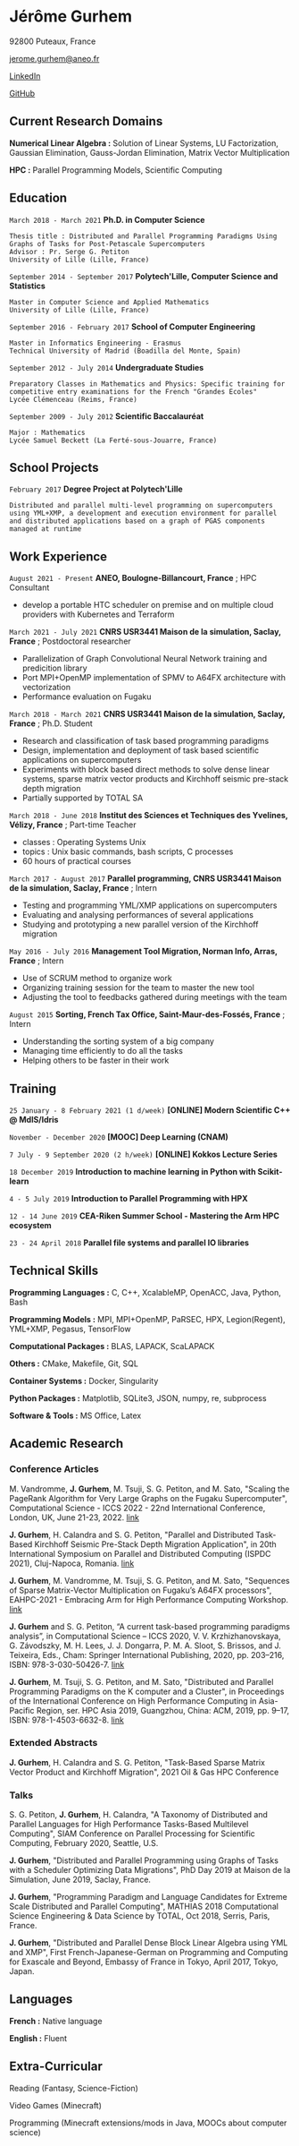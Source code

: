 # Jérôme Gurhem

92800 Puteaux, France

jerome.gurhem@aneo.fr

[LinkedIn](https://www.linkedin.com/in/j%C3%A9r%C3%B4me-gurhem-2485a7ba/)

[GitHub](https://github.com/jgurhem)


<div id="doublecolumn">

## Current Research Domains

__Numerical Linear Algebra :__ Solution of Linear Systems, LU Factorization, Gaussian Elimination, Gauss-Jordan Elimination, Matrix Vector Multiplication

__HPC :__ Parallel Programming Models, Scientific Computing

## Education

`March 2018 - March 2021`
__Ph.D. in Computer Science__
```
Thesis title : Distributed and Parallel Programming Paradigms Using Graphs of Tasks for Post-Petascale Supercomputers
Advisor : Pr. Serge G. Petiton
University of Lille (Lille, France)
```

`September 2014 - September 2017`
__Polytech'Lille, Computer Science and Statistics__
```
Master in Computer Science and Applied Mathematics
University of Lille (Lille, France)
```

`September 2016 - February 2017`
__School of Computer Engineering__
```
Master in Informatics Engineering - Erasmus
Technical University of Madrid (Boadilla del Monte, Spain)
```

`September 2012 - July 2014`
__Undergraduate Studies__
```
Preparatory Classes in Mathematics and Physics: Specific training for competitive entry examinations for the French "Grandes Ecoles"
Lycée Clémenceau (Reims, France)
```

`September 2009 - July 2012`
__Scientific Baccalauréat__
```
Major : Mathematics
Lycée Samuel Beckett (La Ferté-sous-Jouarre, France)
```

## School Projects

`February 2017`
__Degree Project at Polytech'Lille__
```
Distributed and parallel multi-level programming on supercomputers using YML+XMP, a development and execution environment for parallel and distributed applications based on a graph of PGAS components managed at runtime
```

## Work Experience

`August 2021 - Present`
__ANEO, Boulogne-Billancourt, France__
;
HPC Consultant
- develop a portable HTC scheduler on premise and on multiple cloud providers with Kubernetes and Terraform

`March 2021 - July 2021`
__CNRS USR3441 Maison de la simulation, Saclay, France__
;
Postdoctoral researcher
- Parallelization of Graph Convolutional Neural Network training and predicition library
- Port MPI+OpenMP implementation of SPMV to A64FX architecture with vectorization
- Performance evaluation on Fugaku

`March 2018 - March 2021`
__CNRS USR3441 Maison de la simulation, Saclay, France__
;
Ph.D. Student
- Research and classification of task based programming paradigms
- Design, implementation and deployment of task based scientific applications on supercomputers
- Experiments with block based direct methods to solve dense linear systems, sparse matrix vector products and Kirchhoff seismic pre-stack depth migration
- Partially supported by TOTAL SA

`March 2018 - June 2018`
__Institut des Sciences et Techniques des Yvelines, Vélizy, France__
;
Part-time Teacher
- classes : Operating Systems Unix
- topics : Unix basic commands, bash scripts, C processes
- 60 hours of practical courses

`March 2017 - August 2017`
__Parallel programming, CNRS USR3441 Maison de la simulation, Saclay, France__
;
Intern
- Testing and programming YML/XMP applications on supercomputers
- Evaluating and analysing performances of several applications
- Studying and prototyping a new parallel version of the Kirchhoff migration


`May 2016 - July 2016`
__Management Tool Migration, Norman Info, Arras, France__
;
Intern
- Use of SCRUM method to organize work
- Organizing training session for the team to master the new tool
- Adjusting the tool to feedbacks gathered during meetings with the team

`August 2015`
__Sorting, French Tax Office, Saint-Maur-des-Fossés, France__
;
Intern
- Understanding the sorting system of a big company
- Managing time efficiently to do all the tasks
- Helping others to be faster in their work

## Training
`25 January - 8 February 2021 (1 d/week)`
__[ONLINE] Modern Scientific C++ @ MdlS/Idris__

`November - December 2020`
__[MOOC] Deep Learning (CNAM)__

`7 July - 9 September 2020 (2 h/week)`
__[ONLINE] Kokkos Lecture Series__

`18 December 2019`
__Introduction to machine learning in Python with Scikit-learn__

`4 - 5 July 2019`
__Introduction to Parallel Programming with HPX__

`12 - 14 June 2019`
__CEA-Riken Summer School - Mastering the Arm HPC ecosystem__

`23 - 24 April 2018`
__Parallel file systems and parallel IO libraries__

## Technical Skills

__Programming Languages :__ C, C++, XcalableMP, OpenACC, Java, Python, Bash

__Programming Models :__ MPI, MPI+OpenMP, PaRSEC, HPX, Legion(Regent), YML+XMP, Pegasus, TensorFlow

__Computational Packages :__ BLAS, LAPACK, ScaLAPACK

__Others :__ CMake, Makefile, Git, SQL

__Container Systems :__ Docker, Singularity

__Python Packages :__ Matplotlib, SQLite3, JSON, numpy, re, subprocess

__Software & Tools :__ MS Office, Latex

## Academic Research

### Conference Articles
M. Vandromme, __J. Gurhem__, M. Tsuji, S. G. Petiton, and M. Sato, "Scaling the PageRank Algorithm for Very Large Graphs on the Fugaku Supercomputer", Computational Science - ICCS 2022 - 22nd International Conference, London, UK, June 21-23, 2022. [link](https://doi.org/10.1007/978-3-031-08751-6_28)

__J. Gurhem__, H. Calandra and S. G. Petiton, "Parallel and Distributed Task-Based Kirchhoff Seismic Pre-Stack Depth Migration Application", in 20th International Symposium on Parallel and Distributed Computing (ISPDC 2021), Cluj-Napoca, Romania. [link](https://doi.org/10.1109/ispdc52870.2021.9521599)

__J. Gurhem__, M. Vandromme, M. Tsuji, S. G. Petiton, and M. Sato, "Sequences of Sparse Matrix-Vector Multiplication on Fugaku’s A64FX processors", EAHPC-2021 - Embracing Arm for High Performance Computing Workshop. [link](https://doi.org/10.1109/Cluster48925.2021.00111)

__J. Gurhem__ and S. G. Petiton, “A current task-based programming paradigms analysis”, in Computational Science – ICCS 2020, V. V. Krzhizhanovskaya, G. Závodszky, M. H. Lees, J. J. Dongarra, P. M. A. Sloot, S. Brissos, and J. Teixeira, Eds., Cham: Springer International Publishing, 2020, pp. 203–216, ISBN: 978-3-030-50426-7. [link](https://doi.org/10.1007/978-3-030-50426-7_16)

__J. Gurhem__, M. Tsuji, S. G. Petiton, and M. Sato, "Distributed and Parallel Programming Paradigms on the K computer and a Cluster", in Proceedings of the International Conference on High Performance Computing in Asia-Pacific Region, ser. HPC Asia 2019, Guangzhou, China: ACM, 2019, pp. 9–17, ISBN: 978-1-4503-6632-8. [link](https://dl.acm.org/citation.cfm?id=3293330)

### Extended Abstracts
__J. Gurhem__, H. Calandra and S. G. Petiton, "Task-Based Sparse Matrix Vector Product and Kirchhoff Migration", 2021 Oil & Gas HPC Conference

### Talks
S. G. Petiton, __J. Gurhem__, H. Calandra, "A Taxonomy of Distributed and Parallel Languages for High Performance Tasks-Based Multilevel Computing", SIAM Conference on Parallel Processing for Scientific Computing, February 2020, Seattle, U.S.

__J. Gurhem__, "Distributed and Parallel Programming using Graphs of Tasks with a Scheduler Optimizing Data Migrations", PhD Day 2019 at Maison de la Simulation, June 2019, Saclay, France.

__J. Gurhem__, "Programming Paradigm and Language Candidates for Extreme Scale Distributed and Parallel Computing", MATHIAS 2018 Computational Science Engineering & Data Science by
TOTAL, Oct 2018, Serris, Paris, France.

__J. Gurhem__, "Distributed and Parallel Dense Block Linear Algebra using YML and XMP", First French-Japanese-German on Programming and Computing for Exascale and Beyond, Embassy of France in Tokyo, April 2017, Tokyo, Japan.

## Languages
__French :__ Native language

__English :__ Fluent

## Extra-Curricular
Reading (Fantasy, Science-Fiction)

Video Games (Minecraft)

Programming (Minecraft extensions/mods in Java, MOOCs about computer science)

</div>
